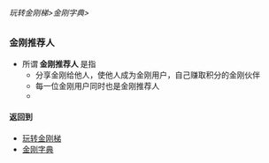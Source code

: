 ###### 玩转金刚梯>金刚字典>
### 金刚推荐人

- 所谓<strong> 金刚推荐人 </strong>是指
  - 分享金刚给他人，使他人成为金刚用户，自己赚取积分的金刚伙伴
  - 每一位金刚用户同时也是金刚推荐人
  - 
#### 返回到
- [玩转金刚梯](https://github.com/a2zitpro/web/blob/master/LadderFree/A.md)
- [金刚字典](https://github.com/a2zitpro/web/blob/master/LadderFree/kkDictionary/KKDictionary.md)




